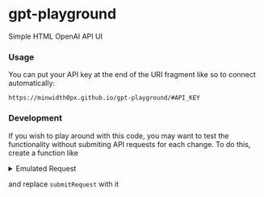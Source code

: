 # gpt-playground
Simple HTML OpenAI API UI

### Usage

You can put your API key at the end of the URI fragment like so to connect automatically:

`https://minwidth0px.github.io/gpt-playground/#API_KEY`

### Development

If you wish to play around with this code, you may want to test the functionality without submiting API requests for each change. To do this, create a function like

<details>

<summary>Emulated Request</summary>

```js
function submitMessagesFake() {
        let query = getQuery();
        let interval;
        let i = 0;
        const strs = str();
        const chatScrollContainer = document.getElementById("chat-container");
        addNewChatBox("assistant");
        document.getElementById("add-message").classList.add("display-none");
        chatScrollContainer.scrollTop = chatScrollContainer.scrollHeight;
        const currentChat = document.querySelector(
          "#chat .chat-item:last-child textarea",
        );
        interval = setInterval(() => {
          if (breakStream || i >= strs.length) {
            document
              .getElementById("add-message")
              .classList.remove("display-none");
            const chatScrollContainer =
              document.getElementById("chat-container");
            chatScrollContainer.scrollTop = chatScrollContainer.scrollHeight;
            clearInterval(interval);
            breakStream = false;
            document.getElementById("submit-button").innerText = "submit";
            query.messages.push({ role: "assistant", content: strs });
            history.push(query);
            updateHistory();
          } else {
            const bottom =
              chatScrollContainer.scrollHeight -
              chatScrollContainer.scrollTop -
              chatScrollContainer.clientHeight;
            currentChat.value += strs[i++];
            const oldHeight = currentChat.style.height;
            currentChat.style.height = `${currentChat.scrollHeight}px`;
            const changed = oldHeight != currentChat.style.height;
            if (changed && bottom < 1) {
              chatScrollContainer.scrollTop = chatScrollContainer.scrollHeight;
            }
          }
        }, 1);
      }
```

</details>

and replace `submitRequest` with it
